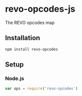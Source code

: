 # revo-opcodes-js
The REVO opcodes map

## Installation
``` bash
npm install revo-opcodes
```

## Setup
### Node.js
``` javascript
var ops = require('revo-opcodes')
```